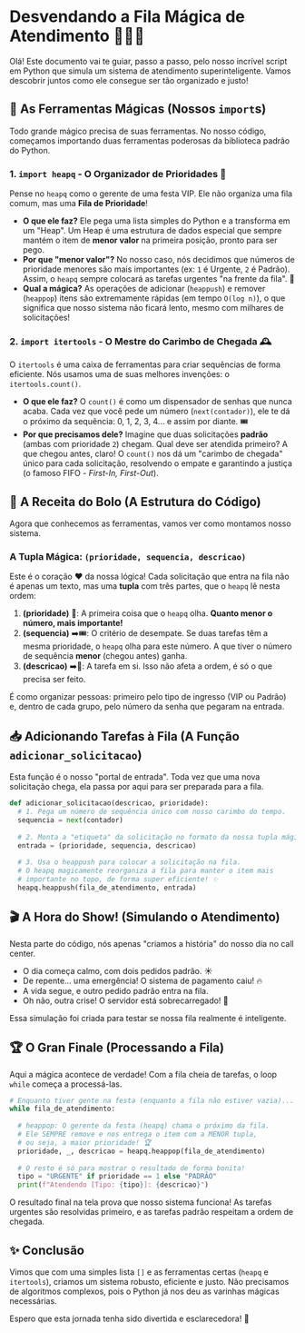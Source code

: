 # Desvendando a Fila Mágica de Atendimento 🧙‍♂️✨

Olá\! Este documento vai te guiar, passo a passo, pelo nosso incrível script em Python que simula um sistema de atendimento superinteligente. Vamos descobrir juntos como ele consegue ser tão organizado e justo\!

## 🧰 As Ferramentas Mágicas (Nossos `import`s)

Todo grande mágico precisa de suas ferramentas. No nosso código, começamos importando duas ferramentas poderosas da biblioteca padrão do Python.

### 1\. `import heapq` - O Organizador de Prioridades 👑

Pense no `heapq` como o gerente de uma festa VIP. Ele não organiza uma fila comum, mas uma **Fila de Prioridade**\!

  * **O que ele faz?** Ele pega uma lista simples do Python e a transforma em um "Heap". Um Heap é uma estrutura de dados especial que sempre mantém o item de **menor valor** na primeira posição, pronto para ser pego.
  * **Por que "menor valor"?** No nosso caso, nós decidimos que números de prioridade menores são mais importantes (ex: `1` é Urgente, `2` é Padrão). Assim, o `heapq` sempre colocará as tarefas urgentes "na frente da fila". 🥇
  * **Qual a mágica?** As operações de adicionar (`heappush`) e remover (`heappop`) itens são extremamente rápidas (em tempo `O(log n)`), o que significa que nosso sistema não ficará lento, mesmo com milhares de solicitações\!

### 2\. `import itertools` - O Mestre do Carimbo de Chegada 🕰️

O `itertools` é uma caixa de ferramentas para criar sequências de forma eficiente. Nós usamos uma de suas melhores invenções: o `itertools.count()`.

  * **O que ele faz?** O `count()` é como um dispensador de senhas que nunca acaba. Cada vez que você pede um número (`next(contador)`), ele te dá o próximo da sequência: 0, 1, 2, 3, 4... e assim por diante. 🎟️
  * **Por que precisamos dele?** Imagine que duas solicitações **padrão** (ambas com prioridade `2`) chegam. Qual deve ser atendida primeiro? A que chegou antes, claro\! O `count()` nos dá um "carimbo de chegada" único para cada solicitação, resolvendo o empate e garantindo a justiça (o famoso FIFO - *First-In, First-Out*).

## 🍰 A Receita do Bolo (A Estrutura do Código)

Agora que conhecemos as ferramentas, vamos ver como montamos nosso sistema.

### A Tupla Mágica: `(prioridade, sequencia, descricao)`

Este é o coração ❤️ da nossa lógica\! Cada solicitação que entra na fila não é apenas um texto, mas uma **tupla** com três partes, que o `heapq` lê nesta ordem:

1.  **(prioridade)** 🥇: A primeira coisa que o `heapq` olha. **Quanto menor o número, mais importante\!**
2.  **(sequencia)** ➡️🎟️: O critério de desempate. Se duas tarefas têm a mesma prioridade, o `heapq` olha para este número. A que tiver o número de sequência **menor** (chegou antes) ganha.
3.  **(descricao)** ➡️📝: A tarefa em si. Isso não afeta a ordem, é só o que precisa ser feito.

É como organizar pessoas: primeiro pelo tipo de ingresso (VIP ou Padrão) e, dentro de cada grupo, pelo número da senha que pegaram na entrada.

## 📥 Adicionando Tarefas à Fila (A Função `adicionar_solicitacao`)

Esta função é o nosso "portal de entrada". Toda vez que uma nova solicitação chega, ela passa por aqui para ser preparada para a fila.

```python
def adicionar_solicitacao(descricao, prioridade):
  # 1. Pega um número de sequência único com nosso carimbo do tempo.
  sequencia = next(contador)
  
  # 2. Monta a "etiqueta" da solicitação no formato da nossa tupla mágica.
  entrada = (prioridade, sequencia, descricao)
  
  # 3. Usa o heappush para colocar a solicitação na fila.
  # O heapq magicamente reorganiza a fila para manter o item mais
  # importante no topo, de forma super eficiente! ✨
  heapq.heappush(fila_de_atendimento, entrada)
```

## 🎬 A Hora do Show\! (Simulando o Atendimento)

Nesta parte do código, nós apenas "criamos a história" do nosso dia no call center.

  * O dia começa calmo, com dois pedidos padrão. ☀️
  * De repente... uma emergência\! O sistema de pagamento caiu\! 🔥
  * A vida segue, e outro pedido padrão entra na fila.
  * Oh não, outra crise\! O servidor está sobrecarregado\! 🚨

Essa simulação foi criada para testar se nossa fila realmente é inteligente.

## 🏆 O Gran Finale (Processando a Fila)

Aqui a mágica acontece de verdade\! Com a fila cheia de tarefas, o loop `while` começa a processá-las.

```python
# Enquanto tiver gente na festa (enquanto a fila não estiver vazia)...
while fila_de_atendimento:
  
  # heappop: O gerente da festa (heapq) chama o próximo da fila.
  # Ele SEMPRE remove e nos entrega o item com a MENOR tupla,
  # ou seja, a maior prioridade! 🏆
  prioridade, _, descricao = heapq.heappop(fila_de_atendimento)
  
  # O resto é só para mostrar o resultado de forma bonita!
  tipo = "URGENTE" if prioridade == 1 else "PADRÃO"
  print(f"Atendendo [Tipo: {tipo}]: {descricao}")
```

O resultado final na tela prova que nosso sistema funciona\! As tarefas urgentes são resolvidas primeiro, e as tarefas padrão respeitam a ordem de chegada.

## ✨ Conclusão

Vimos que com uma simples lista `[]` e as ferramentas certas (`heapq` e `itertools`), criamos um sistema robusto, eficiente e justo. Não precisamos de algoritmos complexos, pois o Python já nos deu as varinhas mágicas necessárias.

Espero que esta jornada tenha sido divertida e esclarecedora\! 🎉